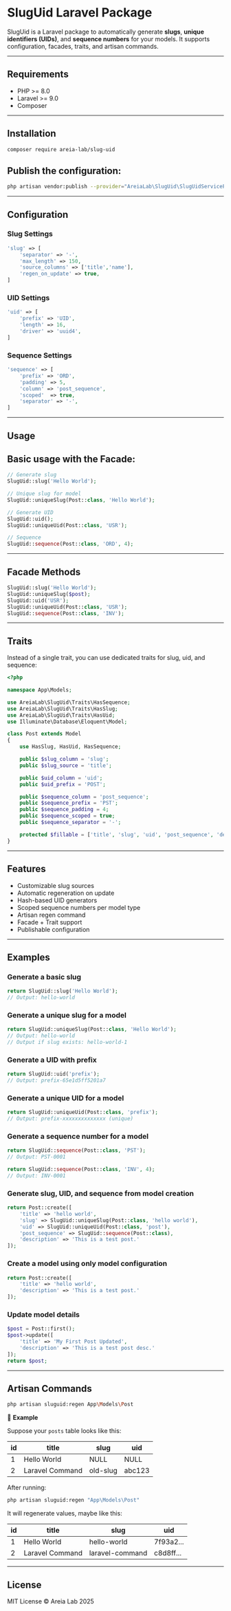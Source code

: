 # SlugUid Laravel Package

SlugUid is a Laravel package to automatically generate **slugs**, **unique identifiers (UIDs)**, and **sequence numbers** for your models. It supports configuration, facades, traits, and artisan commands.

---

## Requirements

- PHP >= 8.0
- Laravel >= 9.0
- Composer

---

## Installation

```bash
composer require areia-lab/slug-uid
```

## Publish the configuration:

```bash
php artisan vendor:publish --provider="AreiaLab\SlugUid\SlugUidServiceProvider" --tag=sluguid-config
```

---

## Configuration

### Slug Settings

```php
'slug' => [
    'separator' => '-',
    'max_length' => 150,
    'source_columns' => ['title','name'],
    'regen_on_update' => true,
]
```

### UID Settings

```php
'uid' => [
    'prefix' => 'UID',
    'length' => 16,
    'driver' => 'uuid4',
]
```

### Sequence Settings

```php
'sequence' => [
    'prefix' => 'ORD',
    'padding' => 5,
    'column' => 'post_sequence',
    'scoped'  => true,
    'separator' => '-',
]
```

---

## Usage

## Basic usage with the Facade:

```php
// Generate slug
SlugUid::slug('Hello World');

// Unique slug for model
SlugUid::uniqueSlug(Post::class, 'Hello World');

// Generate UID
SlugUid::uid();
SlugUid::uniqueUid(Post::class, 'USR');

// Sequence
SlugUid::sequence(Post::class, 'ORD', 4);
```

---

## Facade Methods

```php
SlugUid::slug('Hello World');
SlugUid::uniqueSlug($post);
SlugUid::uid('USR');
SlugUid::uniqueUid(Post::class, 'USR');
SlugUid::sequence(Post::class, 'INV');
```

---

## Traits

Instead of a single trait, you can use dedicated traits for slug, uid, and sequence:

```php
<?php

namespace App\Models;

use AreiaLab\SlugUid\Traits\HasSequence;
use AreiaLab\SlugUid\Traits\HasSlug;
use AreiaLab\SlugUid\Traits\HasUid;
use Illuminate\Database\Eloquent\Model;

class Post extends Model
{
    use HasSlug, HasUid, HasSequence;

    public $slug_column = 'slug';
    public $slug_source = 'title';

    public $uid_column = 'uid';
    public $uid_prefix = 'POST';

    public $sequence_column = 'post_sequence';
    public $sequence_prefix = 'PST';
    public $sequence_padding = 4;
    public $sequence_scoped = true;
    public $sequence_separator = '-';

    protected $fillable = ['title', 'slug', 'uid', 'post_sequence', 'description'];
}
```

---

## Features

- Customizable slug sources
- Automatic regeneration on update
- Hash-based UID generators
- Scoped sequence numbers per model type
- Artisan regen command
- Facade + Trait support
- Publishable configuration

---

## Examples

### Generate a basic slug

```php
return SlugUid::slug('Hello World');
// Output: hello-world
```

### Generate a unique slug for a model

```php
return SlugUid::uniqueSlug(Post::class, 'Hello World');
// Output: hello-world
// Output if slug exists: hello-world-1
```

### Generate a UID with prefix

```php
return SlugUid::uid('prefix');
// Output: prefix-65e1d5ff5201a7
```

### Generate a unique UID for a model

```php
return SlugUid::uniqueUid(Post::class, 'prefix');
// Output: prefix-xxxxxxxxxxxxxx (unique)
```

### Generate a sequence number for a model

```php
return SlugUid::sequence(Post::class, 'PST');
// Output: PST-0001

return SlugUid::sequence(Post::class, 'INV', 4);
// Output: INV-0001
```

### Generate slug, UID, and sequence from model creation

```php
return Post::create([
    'title' => 'hello world',
    'slug' => SlugUid::uniqueSlug(Post::class, 'hello world'),
    'uid' => SlugUid::uniqueUid(Post::class, 'post'),
    'post_sequence' => SlugUid::sequence(Post::class),
    'description' => 'This is a test post.'
]);
```

### Create a model using only model configuration

```php
return Post::create([
    'title' => 'hello world',
    'description' => 'This is a test post.'
]);
```

### Update model details

```php
$post = Post::first();
$post->update([
    'title' => 'My First Post Updated',
    'description' => 'This is a test post desc.'
]);
return $post;
```

---

## Artisan Commands

```bash
php artisan sluguid:regen App\Models\Post
```

🔹 **Example**

Suppose your `posts` table looks like this:

| id  | title           | slug     | uid    |
| --- | --------------- | -------- | ------ |
| 1   | Hello World     | NULL     | NULL   |
| 2   | Laravel Command | old-slug | abc123 |

After running:

```bash
php artisan sluguid:regen "App\Models\Post"
```

It will regenerate values, maybe like this:

| id  | title           | slug            | uid       |
| --- | --------------- | --------------- | --------- |
| 1   | Hello World     | hello-world     | 7f93a2... |
| 2   | Laravel Command | laravel-command | c8d8ff... |

---

## License

MIT License © Areia Lab 2025
